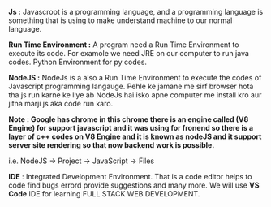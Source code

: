 **Js :** Javascropt is a programming language, and a programming language is something that is using to make understand machine to our normal language.

**Run Time Environment :** A program need a Run Time Environment to execute its code. For examole we need JRE on our computer to run java codes. Python Environment for py codes.

**NodeJS :** NodeJs is a also a Run Time Environment to execute the codes of Javascript programming langauge. Pehle ke jamane me sirf browser hota tha js run karne ke liye ab NodeJs hai isko apne computer me install kro aur jitna marji js aka code run karo.

**Note : Google has chrome in this chrome there is an engine called (V8 Engine) for support javascript and it was using for fronend so there is a layer of c++ codes on V8 Engine and it is known as nodeJS and it support server site rendering so that now backend work is possible.**

i.e. NodeJS -> Project -> JavaScript -> Files

**IDE** : Integrated Development Environment. That is a code editor helps to code find bugs errord provide suggestions and many more. We will use **VS Code** IDE for learning FULL STACK WEB DEVELOPMENT.